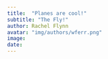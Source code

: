 ```yaml
---
title:  "Planes are cool!"
subtitle: "The Fly!"
author: Rachel Flynn
avatar: "img/authors/wferr.png"
image: 
date:   
---
```

